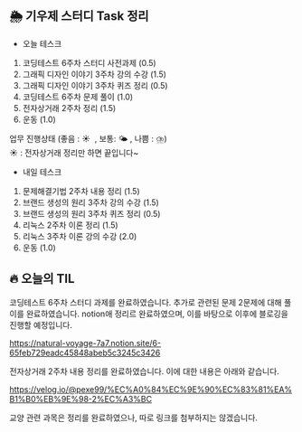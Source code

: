 ## 🌦️ 기우제 스터디 Task 정리

- 오늘 테스크

1. 코딩테스트 6주차 스터디 사전과제 (0.5)
2. 그래픽 디자인 이야기 3주차 강의 수강 (1.5)
3. 그래픽 디자인 이야기 3주차 퀴즈 정리 (0.5)
4. 코딩테스트 6주차 문제 풀이 (1.0)
5. 전자상거래 2주차 정리 (1.5)
6. 운동 (1.0)

업무 진행상태 (좋음 : ☀  , 보통: 🌤 , 나쁨 : ⛈)   
☀ : 전자상거래 정리만 하면 끝입니다~
 
- 내일 테스크

1. 문제해결기법 2주차 내용 정리 (1.5)
2. 브랜드 생성의 원리 3주차 강의 수강 (1.5)
3. 브랜드 생성의 원리 3주차 퀴즈 정리 (0.5)
4. 리눅스 2주차 이론 정리 (1.5)
5. 리눅스 3주차 이론 강의 수강 (2.0)
6. 운동 (1.0)

## 🔥 오늘의 TIL

코딩테스트 6주차 스터디 과제를 완료하였습니다. 추가로 관련된 문제 2문제에 대해 풀이를 완료하였습니다. notion애 정리르 완료하였으며, 이를 바탕으로 이후에 블로깅을 진행할 예정입니다.

https://natural-voyage-7a7.notion.site/6-65feb729eadc45848abeb5c3245c3426

전자상거래 2주차 내용 정리를 완료하였습니다. 이에 대한 내용은 아래와 같습니다.

https://velog.io/@pexe99/%EC%A0%84%EC%9E%90%EC%83%81%EA%B1%B0%EB%9E%98-2%EC%A3%BC  

교양 관련 과목은 정리를 완료하였으나, 따로 링크를 첨부하지는 않겠습니다.
